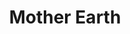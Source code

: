 ---
title: "Mother Earth"
summary: "UK band active in the first half of the 1990s. For the psychedelic rock band from the 60s, see ."
image: "mother-earth.jpg"
apple_music_artist_url: "https://music.apple.com/gb/artist/mother-earth/1549865652"
wikipedia_url: "none"
---